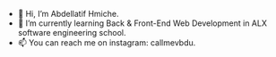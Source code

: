 - 👋 Hi, I’m Abdellatif Hmiche.
- 🌱 I’m currently learning Back & Front-End Web Development in ALX software engineering school.
- 📫 You can reach me on instagram: callmevbdu.
